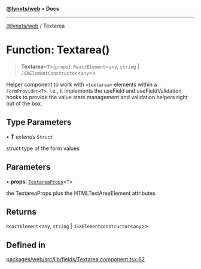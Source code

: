 [**@lynxts/web**](../README.md) • **Docs**

***

[@lynxts/web](../README.md) / Textarea

# Function: Textarea()

> **Textarea**\<`T`\>(`props`): `ReactElement`\<`any`, `string` \| `JSXElementConstructor`\<`any`\>\>

Helper component to work with `<textarea>` elements within a
`FormProvider<T>`. I.e., it implements the useField and
useFieldValidation hooks to provide the value state management and
validation helpers right out of the box.

## Type Parameters

• **T** *extends* `Struct`

struct type of the form values

## Parameters

• **props**: [`TextareaProps`](../interfaces/TextareaProps.md)\<`T`\>

the TextareaProps plus the HTMLTextAreaElement attributes

## Returns

`ReactElement`\<`any`, `string` \| `JSXElementConstructor`\<`any`\>\>

## Defined in

[packages/web/src/lib/fields/Textarea.component.tsx:62](https://github.com/JoseLion/lynxts/blob/main/packages/web/src/lib/fields/Textarea.component.tsx#L62)
